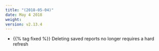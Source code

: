 ```yaml
---
title: "(2018-05-04)"
date: May 4 2018
weight:
version: v2.13.4
---
```


- {{% tag fixed %}} Deleting saved reports no longer requires a hard refresh
